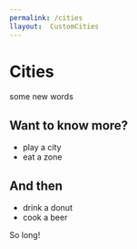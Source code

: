 ```yaml
---
permalink: /cities
llayout:  CustomCities
---
```


# Cities

some new words

## Want to know more?

- play a city
- eat a zone

## And then

- drink a donut
- cook a beer

So long!